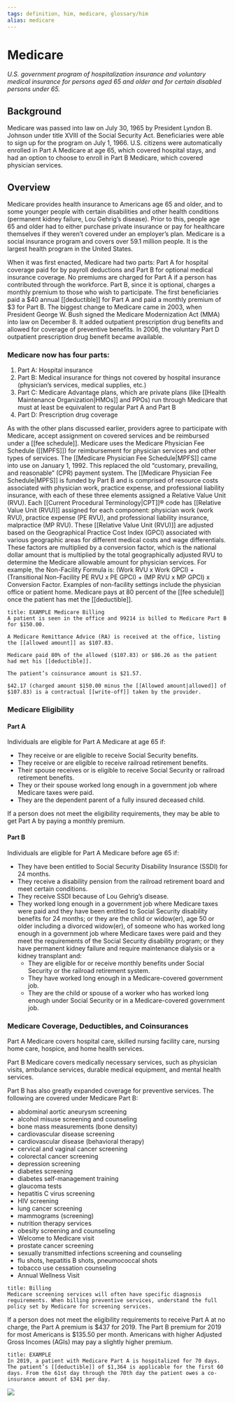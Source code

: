 ```yaml
---
tags: definition, him, medicare, glossary/him
alias: medicare
---
```

# Medicare
*U.S. government program of hospitalization insurance and voluntary medical insurance for persons aged 65 and older and for certain disabled persons under 65.*

## Background
Medicare was passed into law on July 30, 1965 by President Lyndon B. Johnson under title XVIII of the Social Security Act. Beneficiaries were able to sign up for the program on July 1, 1966. U.S. citizens were automatically enrolled in Part A Medicare at age 65, which covered hospital stays, and had an option to choose to enroll in Part B Medicare, which covered physician services.

## Overview
Medicare provides health insurance to Americans age 65 and older, and to some younger people with certain disabilities and other health conditions (permanent kidney failure, Lou Gehrig’s disease). Prior to this, people age 65 and older had to either purchase private insurance or pay for healthcare themselves if they weren’t covered under an employer’s plan. Medicare is a social insurance program and covers over 59.1 million people. It is the largest health program in the United States. 

When it was first enacted, Medicare had two parts: Part A for hospital coverage paid for by payroll deductions and Part B for optional medical insurance coverage. No premiums are charged for Part A if a person has contributed through the workforce. Part B, since it is optional, charges a monthly premium to those who wish to participate. The first beneficiaries paid a $40 annual [[deductible]] for Part A and paid a monthly premium of $3 for Part B. The biggest change to Medicare came in 2003, when President George W. Bush signed the Medicare Modernization Act (MMA) into law on December 8. It added outpatient prescription drug benefits and allowed for coverage of preventive benefits. In 2006, the voluntary Part D outpatient prescription drug benefit became available.

### Medicare now has four parts:
1. Part A: Hospital insurance
2. Part B: Medical insurance for things not covered by hospital insurance (physician’s services, medical supplies, etc.)
3. Part C: Medicare Advantage plans, which are private plans (like [[Health Maintenance Organization|HMOs]] and PPOs) run through Medicare that must at least be equivalent to regular Part A and Part B
4. Part D: Prescription drug coverage

As with the other plans discussed earlier, providers agree to participate with Medicare, accept assignment on covered services and be reimbursed under a [[fee schedule]]. Medicare uses the Medicare Physician Fee Schedule ([[MPFS]]) for reimbursement for physician services and other types of services. The [[Medicare Physician Fee Schedule|MPFS]] came into use on January 1, 1992. This replaced the old “customary, prevailing, and reasonable” (CPR) payment system. The [[Medicare Physician Fee Schedule|MPFS]] is funded by Part B and is comprised of resource costs associated with physician work, practice expense, and professional liability insurance, with each of these three elements assigned a Relative Value Unit (RVU). Each [[Current Procedural Terminology|CPT]]® code has [[Relative Value Unit (RVU)]] assigned for each component: physician work (work RVU), practice expense (PE RVU), and professional liability insurance, malpractice (MP RVU). These [[Relative Value Unit (RVU)]] are adjusted based on the Geographical Practice Cost Index (GPCI) associated with various geographic areas for different medical costs and wage differentials. These factors are multiplied by a conversion factor, which is the national dollar amount that is multiplied by the total geographically adjusted RVU to determine the Medicare allowable amount for physician services. For example, the Non-Facility Formula is: (Work RVU x Work GPCI) + (Transitional Non-Facility PE RVU x PE GPCI) + (MP RVU x MP GPCI) x Conversion Factor. Examples of non-facility settings include the physician office or patient home. Medicare pays at 80 percent of the [[fee schedule]] once the patient has met the [[deductible]].

```ad-Example
title: EXAMPLE Medicare Billing
A patient is seen in the office and 99214 is billed to Medicare Part B for $150.00. 

A Medicare Remittance Advice (RA) is received at the office, listing the [[allowed amount]] as $107.83. 

Medicare paid 80% of the allowed ($107.83) or $86.26 as the patient had met his [[deductible]]. 

The patient’s coinsurance amount is $21.57. 

$42.17 (charged amount $150.00 minus the [[Allowed amount|allowed]] of $107.83) is a contractual [[write-off]] taken by the provider.
```

### Medicare Eligibility
#### Part A
Individuals are eligible for Part A Medicare at age 65 if:
- They receive or are eligible to receive Social Security benefits.
- They receive or are eligible to receive railroad retirement benefits.
- Their spouse receives or is eligible to receive Social Security or railroad retirement benefits.
- They or their spouse worked long enough in a government job where Medicare taxes were paid.
- They are the dependent parent of a fully insured deceased child.

If a person does not meet the eligibility requirements, they may be able to get Part A by paying a monthly premium.
#### Part B
Individuals are eligible for Part A Medicare before age 65 if:
- They have been entitled to Social Security Disability Insurance (SSDI) for 24 months.
- They receive a disability pension from the railroad retirement board and meet certain conditions.
- They receive SSDI because of Lou Gehrig’s disease.
- They worked long enough in a government job where Medicare taxes were paid and they have been entitled to Social Security disability benefits for 24 months; or they are the child or widow(er), age 50 or older including a divorced widow(er), of someone who has worked long enough in a government job where Medicare taxes were paid and they meet the requirements of the Social Security disability program; or they have permanent kidney failure and require maintenance dialysis or a kidney transplant and:
	- They are eligible for or receive monthly benefits under Social Security or the railroad retirement system.
	- They have worked long enough in a Medicare-covered government job.
	- They are the child or spouse of a worker who has worked long enough under Social Security or in a Medicare-covered government job.

### Medicare Coverage, Deductibles, and Coinsurances
Part A Medicare covers hospital care, skilled nursing facility care, nursing home care, hospice, and home health services.

Part B Medicare covers medically necessary services, such as
physician visits, ambulance services, durable medical equipment,
and mental health services.

Part B has also greatly expanded coverage for preventive services. The following are covered under Medicare Part B:
- abdominal aortic aneurysm screening
- alcohol misuse screening and counseling
- bone mass measurements (bone density)
- cardiovascular disease screening
- cardiovascular disease (behavioral therapy)
- cervical and vaginal cancer screening
- colorectal cancer screening
- depression screening
- diabetes screening
- diabetes self-management training
- glaucoma tests
- hepatitis C virus screening
- HIV screening
- lung cancer screening
- mammograms (screening)
- nutrition therapy services
- obesity screening and counseling
- Welcome to Medicare visit
- prostate cancer screening
- sexually transmitted infections screening and counseling
- flu shots, hepatitis B shots, pneumococcal shots
- tobacco use cessation counseling
- Annual Wellness Visit

```ad-billing
title: Billing
Medicare screening services will often have specific diagnosis requirements. When billing preventive services, understand the full policy set by Medicare for screening services.
```

If a person does not meet the eligibility requirements to receive Part A at no charge, the Part A premium is $437 for 2019. The Part B premium for 2019 for most Americans is $135.50 per month. Americans with higher Adjusted Gross Incomes (AGIs) may pay a slightly higher premium.

```ad-Example
title: EXAMPLE
In 2019, a patient with Medicare Part A is hospitalized for 70 days. The patient’s [[deductible]] of $1,364 is applicable for the first 60 days. From the 61st day through the 70th day the patient owes a co-insurance amount of $341 per day.
```

![](https://i.imgur.com/aYtbHij.png)
